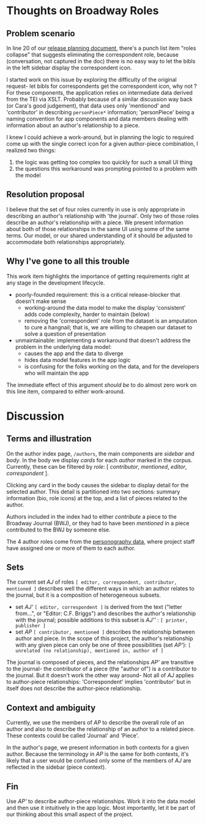# Thoughts on Broadway Roles

## Problem scenario

In line 20 of our [release planning document](https://docs.google.com/spreadsheets/d/1rAFsO8K3X3V-sSN5SE79ElZ_feOiG_QwnJvOTVeg6xM/edit?usp=sharing), there's a punch list item "roles collapse" that suggests eliminating the correspondent role, because (conversation, not captured in the doc) there is no easy way to let the bibls in the left sidebar display the correspondent icon.

I started work on this issue by exploring the difficulty of the original request- let bibls for correspondents get the correspondent icon, why not ? For these components, the application relies on intermediate data derived from the TEI via XSLT. Probably because of a similar discussion way back (or Cara's good judgement), that data uses only 'mentionod' and 'contributor' in describing `personPiece*` information; 'personPiece' being a naming convention for app components and data members dealing with information about an author's relationship to a piece.

I knew I could achieve a work-around, but in planning the logic to required come up with the single correct icon for a given author-piece combination, I realized two things:

1. the logic was getting too complex too quickly for such a small UI thing
2. the questions this workaround was prompting pointed to a problem with the model

## Resolution proposal

I believe that the set of four roles currently in use is only appropriate in describing an author's relationship with 'the journal'. Only two of those roles describe an author's relationship with a piece. We present information about both of those relationships in the same UI using some of the same terms. Our model, or our shared understanding of it should be adjusted to accommodate both relationships appropriately.

## Why I've gone to all this trouble
This work item highlights the importance of getting requirements right at any stage in the development lifecycle.

- poorly-founded requirement: this is a critical release-blocker that doesn't make sense
  - working-around the data model to make the display 'consistent' adds code complexity, harder to maintain (below)
  - removing the 'correspondent' role from the dataset is an amputation to cure a hangnail; that is, we are willing to cheapen our dataset to solve a question of presentation
- unmaintainable: implementing a workaround that doesn't address the problem in the underlying data model:
  - causes the app and the data to diverge
  - hides data model features in the app logic
  - is confusing for the folks working on the data, and for the developers who will maintain the app

The immediate effect of this argument *should be* to do almost zero work on this line item, compared to either work-around.

# Discussion

## Terms and illustration
On the author index page, `/authors`, the main components are *sidebar* and *body*.
In the body  we display *cards* for each *author* marked in the corpus.
Currently, these can be filtered by *role*: [ *contributor*,
*mentioned*, *editor*, *correspondent* ].

Clicking any card in the body causes the sidebar to display detail for the selected author.
This detail is partitioned into two sections: summary information (bio, role icons)
at the top, and a list of pieces related to the author.

Authors included in the index had to either *contribute* a piece to the Broadway Journal (BWJ), or they had to have been *mentioned* in a piece contributed to the BWJ by someone else.

The 4 author roles come from the [personography data](https://github.com/lsulibraries/broadway-tei/blob/master/personography.xml),
where project staff have assigned one or more of them to each author.


## Sets

The current set *AJ* of roles `[ editor, correspondent, contributor, mentioned ]` describes well the different ways in which an author relates to the journal, but it is a composition of heterogeneous subsets.

- set *AJ'* `[ editor, correspondent ]` is derived from the text ("letter from...", or "Editor: C.F. Briggs") and describes the author's relationship with the journal; possible additions to this subset is *AJ''* : `[ printer, publisher ]`
- set *AP* `[ contributor, mentioned ]` describes the relationship between author and piece. In the scope of this project, the author's relationship with any given piece can only be one of three possibilities (set *AP'*): `[ unrelated (no relationship), mentioned in, author of ]`

The journal is composed of pieces, and the relationships *AP'* are transitive to the journal- the contributor of a piece (the "author of") is a contributor to the journal. But it doesn't work the other way around- Not all of *AJ* applies to author-piece relationships: 'Correspondent' implies 'contributor' but in itself does not describe the author-piece relationship.

## Context and ambiguity

Currently, we use the members of *AP* to describe the overall role of an author and also to describe the relationship of an author to a related piece. These contexts could be called 'Journal' and 'Piece'.

In the author's page, we present information in both contexts for a given author. Because the terminology in *AP* is the same for both contexts, it's likely that a user would be confused only some of the members of *AJ* are reflected in the sidebar (piece context).

## Fin

Use *AP'* to describe author-piece relationships. Work it into the data model and then use it intuitively in the app logic. Most importantly, let it be part of our thinking about this small aspect of the project.
